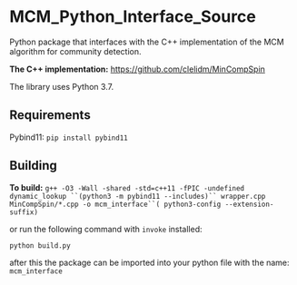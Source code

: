 # MCM_Python_Interface_Source

Python package that interfaces with the C++ implementation of the MCM algorithm for community detection.

**The C++ implementation:** https://github.com/clelidm/MinCompSpin

The library uses Python 3.7.

## Requirements

Pybind11: `pip install pybind11`

## Building

**To build:**   `g++ -O3 -Wall -shared -std=c++11 -fPIC -undefined dynamic_lookup ``(python3 -m pybind11 --includes)`` wrapper.cpp MinCompSpin/*.cpp -o mcm_interface``( python3-config --extension-suffix)`

or run the following command with `invoke` installed:

`python build.py`


after this the package can be imported into your python file with the name: `mcm_interface`
